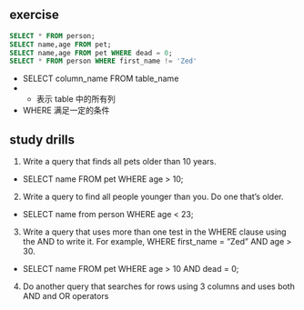 ## exercise

```sql
SELECT * FROM person;
SELECT name,age FROM pet;
SELECT name,age FROM pet WHERE dead = 0;
SELECT * FROM person WHERE first_name != 'Zed'
```
  - SELECT column_name FROM table_name
  - * 表示 table 中的所有列
  - WHERE 满足一定的条件
  
## study drills
1. Write a query that finds all pets older than 10 years.
  - SELECT name FROM pet WHERE age > 10;
2. Write a query to find all people younger than you. Do one that’s older.
  - SELECT name from person WHERE age < 23;
3. Write a query that uses more than one test in the WHERE clause using the AND to write it. For example, WHERE first_name = ”Zed” AND age > 30.
  - SELECT name FROM pet WHERE age > 10 AND dead = 0;

4. Do another query that searches for rows using 3 columns and uses both AND and OR operators
